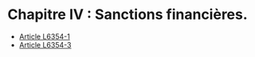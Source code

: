 # Chapitre IV : Sanctions financières.

* [Article L6354-1](./LEGIARTI000006904420.md)
* [Article L6354-3](./LEGIARTI000006904422.md)
